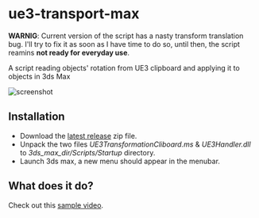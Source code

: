 ue3-transport-max
============================

**WARNIG**: Current version of the script has a nasty transform translation bug. I'll try to fix it as soon as I have time to do so, until then, the script reamins **not ready for everyday use**.

A script reading objects' rotation from UE3 clipboard and applying it to objects in 3ds Max

![screenshot](https://raw.githubusercontent.com/spitfire05/ue3-2-max-transformation-clipboard/master/screenshot.JPG)

## Installation
* Download the [latest release](https://github.com/spitfire05/ue3-2-max-transformation-clipboard/releases/latest) zip file.
* Unpack the two files *UE3TransformationCliboard.ms* & *UE3Handler.dll* to *3ds_max_dir/Scripts/Startup* directory.
* Launch 3ds max, a new menu should appear in the menubar.
 
## What does it do?
Check out this [sample video](http://youtu.be/GH5H1XIZaUU).
